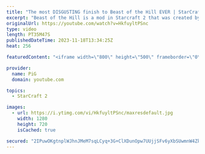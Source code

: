 ```yaml
---
title: "The most DISGUSTING finish to Beast of the Hill EVER | StarCraft 2"
excerpt: "Beast of the Hill is a mod in Starcraft 2 that was created by Beastyqt where the aim is to occupy the red dot in the centre of the map. For this one, if you hold the middle it is worth 4 bases of mining! This one features our resident Smooth Brain, Santa Claws, and as usual he is up to no good!  If you"
originalUrl: https://youtube.com/watch?v=HkfuyltPSnc
type: video
length: PT35M47S
publishedDateTime: 2023-11-18T13:34:25Z
heat: 256

featuredContent: "<iframe width=\"800\" height=\"500\" frameborder=\"0\" src=\"https://www.youtube.com/embed/HkfuyltPSnc\" allow=\"accelerometer; autoplay; encrypted-media; gyroscope; picture-in-picture\" allowfullscreen></iframe>"

provider:
  name: PiG
  domain: youtube.com

topics:
  - StarCraft 2

images:
  - url: https://i.ytimg.com/vi/HkfuyltPSnc/maxresdefault.jpg
    width: 1280
    height: 720
    isCached: true

secured: "2IPuwOKgtnplWJhnJMeM7sqLCyq+3G+ClXDunOpw7UUjjSFv6yXbSUwmnW4ZkcaKgnrr0RHnXfaeKxgc4GZW7bSh0eitmD97IwHN5er+Ob14Yeq0mllwmpcgSMpwyTiP5iWFJjX70cuIADmClkwiatpNqQII/iN29yn6f+Ogd1xbx99rcpvAfi8G+gUYfivXKE4H7/n3jSBRbsDlLPwDLoIOemMEtdjEDKA2uxlr1Ec1qXOn9X9obm0+QyUQqGyHXonQythNUMVlVAj/TU3/4OZhCYHfNt1g5T71cOYq4j5EEUTBCILsqHa9WzLH25e5Jc1GqHZoRXfbc/3oJJfHkcjeb6CGN63Y+Aj5QcEa6ERvRbO75R2pvrcuwPuEYYy3OOQttGnlJ2JfnqBe0p25RQ==;Cd/8XvApaITQXWoe/EZHcg=="
---
```


